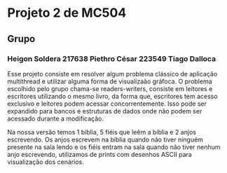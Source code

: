 # Projeto 2 de MC504  
## Grupo  
### Heigon Soldera 217638 Piethro César 223549 Tiago Dalloca  
  
Esse projeto consiste em resolver algum problema clássico de aplicação multithread e utilizar alguma forma de visualizaão gráfoca. O problema escolhido pelo grupo chama-se readers-writers, consiste em leitores e escritores utilizando o mesmo livro, da forma que, escritores tem acesso exclusivo e leitores podem acessar concorrentemente. Isso pode ser expandido para bancos e estruturas de dados onde não podem ser acessado durante a modificação.
   
Na nossa versão temos 1 bíblia, 5 fiéis que leêm a bíblia e 2 anjos escrevendo. Os anjos escrevem na bíblia quando não tiver ninguém presente na sala lendo e os fiéis entram na sala quando não tiver nenhum anjo escrevendo, utilizamos de prints com desenhos ASCII para visualização dos cenários.